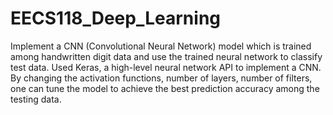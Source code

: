 # EECS118_Deep_Learning
Implement a CNN (Convolutional Neural Network) model which is trained among handwritten digit data and use the trained neural network to classify test data. 
Used Keras, a high-level neural network API to implement a CNN. By changing the activation functions, number of layers, number of filters, 
one can tune the model to achieve the best prediction accuracy among the testing data.
